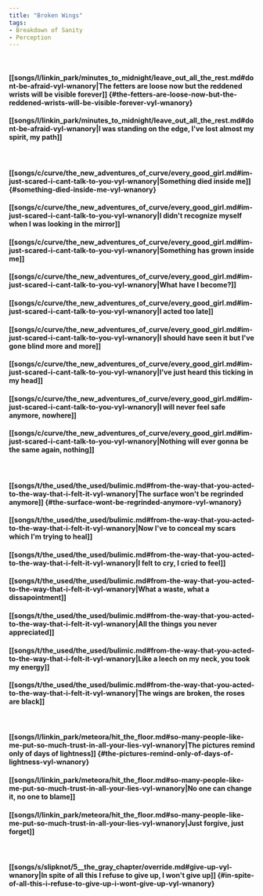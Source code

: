 ```yaml
---
title: "Broken Wings"
tags:
- Breakdown of Sanity
- Perception
---
```

&nbsp;
#### [[songs/l/linkin_park/minutes_to_midnight/leave_out_all_the_rest.md#dont-be-afraid-vyl-wnanory|The fetters are loose now but the reddened wrists will be visible forever]] {#the-fetters-are-loose-now-but-the-reddened-wrists-will-be-visible-forever-vyl-wnanory}
#### [[songs/l/linkin_park/minutes_to_midnight/leave_out_all_the_rest.md#dont-be-afraid-vyl-wnanory|I was standing on the edge, I've lost almost my spirit, my path]]
&nbsp;
#### [[songs/c/curve/the_new_adventures_of_curve/every_good_girl.md#im-just-scared-i-cant-talk-to-you-vyl-wnanory|Something died inside me]] {#something-died-inside-me-vyl-wnanory}
#### [[songs/c/curve/the_new_adventures_of_curve/every_good_girl.md#im-just-scared-i-cant-talk-to-you-vyl-wnanory|I didn't recognize myself when I was looking in the mirror]]
#### [[songs/c/curve/the_new_adventures_of_curve/every_good_girl.md#im-just-scared-i-cant-talk-to-you-vyl-wnanory|Something has grown inside me]]
#### [[songs/c/curve/the_new_adventures_of_curve/every_good_girl.md#im-just-scared-i-cant-talk-to-you-vyl-wnanory|What have I become?]]
#### [[songs/c/curve/the_new_adventures_of_curve/every_good_girl.md#im-just-scared-i-cant-talk-to-you-vyl-wnanory|I acted too late]]
#### [[songs/c/curve/the_new_adventures_of_curve/every_good_girl.md#im-just-scared-i-cant-talk-to-you-vyl-wnanory|I should have seen it but I've gone blind more and more]]
#### [[songs/c/curve/the_new_adventures_of_curve/every_good_girl.md#im-just-scared-i-cant-talk-to-you-vyl-wnanory|I've just heard this ticking in my head]]
#### [[songs/c/curve/the_new_adventures_of_curve/every_good_girl.md#im-just-scared-i-cant-talk-to-you-vyl-wnanory|I will never feel safe anymore, nowhere]]
#### [[songs/c/curve/the_new_adventures_of_curve/every_good_girl.md#im-just-scared-i-cant-talk-to-you-vyl-wnanory|Nothing will ever gonna be the same again, nothing]]
&nbsp;
#### [[songs/t/the_used/the_used/bulimic.md#from-the-way-that-you-acted-to-the-way-that-i-felt-it-vyl-wnanory|The surface won't be regrinded anymore]] {#the-surface-wont-be-regrinded-anymore-vyl-wnanory}
#### [[songs/t/the_used/the_used/bulimic.md#from-the-way-that-you-acted-to-the-way-that-i-felt-it-vyl-wnanory|Now I've to conceal my scars which I'm trying to heal]]
#### [[songs/t/the_used/the_used/bulimic.md#from-the-way-that-you-acted-to-the-way-that-i-felt-it-vyl-wnanory|I felt to cry, I cried to feel]]
#### [[songs/t/the_used/the_used/bulimic.md#from-the-way-that-you-acted-to-the-way-that-i-felt-it-vyl-wnanory|What a waste, what a dissapointment]]
#### [[songs/t/the_used/the_used/bulimic.md#from-the-way-that-you-acted-to-the-way-that-i-felt-it-vyl-wnanory|All the things you never appreciated]]
#### [[songs/t/the_used/the_used/bulimic.md#from-the-way-that-you-acted-to-the-way-that-i-felt-it-vyl-wnanory|Like a leech on my neck, you took my energy]]
#### [[songs/t/the_used/the_used/bulimic.md#from-the-way-that-you-acted-to-the-way-that-i-felt-it-vyl-wnanory|The wings are broken, the roses are black]]
&nbsp;
#### [[songs/l/linkin_park/meteora/hit_the_floor.md#so-many-people-like-me-put-so-much-trust-in-all-your-lies-vyl-wnanory|The pictures remind only of days of lightness]] {#the-pictures-remind-only-of-days-of-lightness-vyl-wnanory}
#### [[songs/l/linkin_park/meteora/hit_the_floor.md#so-many-people-like-me-put-so-much-trust-in-all-your-lies-vyl-wnanory|No one can change it, no one to blame]]
#### [[songs/l/linkin_park/meteora/hit_the_floor.md#so-many-people-like-me-put-so-much-trust-in-all-your-lies-vyl-wnanory|Just forgive, just forget]]
&nbsp;
#### [[songs/s/slipknot/5__the_gray_chapter/override.md#give-up-vyl-wnanory|In spite of all this I refuse to give up, I won't give up]] {#in-spite-of-all-this-i-refuse-to-give-up-i-wont-give-up-vyl-wnanory}
